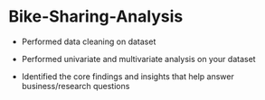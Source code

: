 # Bike-Sharing-Analysis

-	Performed data cleaning on dataset

- Performed univariate and multivariate analysis on your dataset 

-	Identified the core findings and insights that help answer business/research questions 

